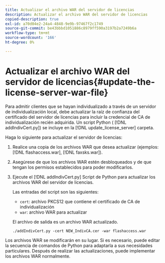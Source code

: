 ```yaml
---
title: Actualizar el archivo WAR del servidor de licencias
description: Actualizar el archivo WAR del servidor de licencias
copied-description: true
exl-id: a70d04e2-24a4-4848-9e9b-97467f2c1749
source-git-commit: be43bbbd1051886c8979ff590a3197b2a7249b6a
workflow-type: tm+mt
source-wordcount: '166'
ht-degree: 0%

---
```


# Actualizar el archivo WAR del servidor de licencias{#update-the-license-server-war-file}

Para admitir clientes que se hayan individualizado a través de un servidor de individualización local, debe actualizar la raíz de confianza del certificado del servidor de licencias para incluir la credencial de CA de individualización recién adquirida. Un script Python ( [!DNL addIndivCert.py]) se incluye en la [!DNL update_license_server] carpeta.

Haga lo siguiente para actualizar el servidor de licencias:

1. Realice una copia de los archivos WAR que desea actualizar (ejemplos: [!DNL flashaccess.war], [!DNL faxsks.war]).
1. Asegúrese de que los archivos WAR estén desbloqueados y de que tengan los permisos establecidos para poder modificarlos.
1. Ejecute el [!DNL addIndivCert.py] Script de Python para actualizar los archivos WAR del servidor de licencias.

   Las entradas del script son las siguientes:

   * `cert`: archivo PKCS12 que contiene el certificado de CA de individualización
   * `war`: archivo WAR para actualizar

   El archivo de salida es un archivo WAR actualizado.

   ```
   ./addIndivCert.py -cert NEW_IndivCA.cer -war flashaccess.war
   ```

Los archivos WAR se modificarán en su lugar. Si es necesario, puede editar la secuencia de comandos de Python para adaptarla a sus necesidades particulares. Después de realizar las actualizaciones, puede implementar los archivos WAR normalmente.
